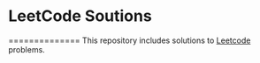 # LeetCode Soutions

==============
This repository includes solutions to [Leetcode](https://oj.leetcode.com/problemset/algorithms/) problems.
